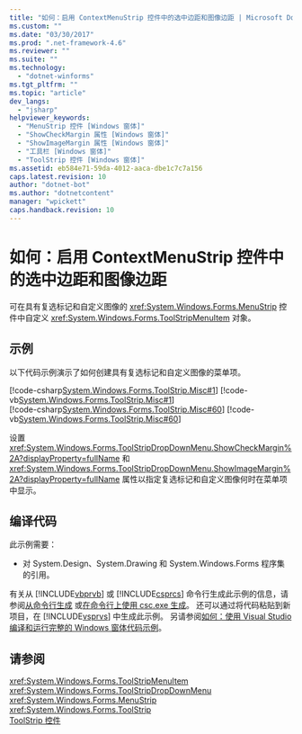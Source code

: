 ```yaml
---
title: "如何：启用 ContextMenuStrip 控件中的选中边距和图像边距 | Microsoft Docs"
ms.custom: ""
ms.date: "03/30/2017"
ms.prod: ".net-framework-4.6"
ms.reviewer: ""
ms.suite: ""
ms.technology: 
  - "dotnet-winforms"
ms.tgt_pltfrm: ""
ms.topic: "article"
dev_langs: 
  - "jsharp"
helpviewer_keywords: 
  - "MenuStrip 控件 [Windows 窗体]"
  - "ShowCheckMargin 属性 [Windows 窗体]"
  - "ShowImageMargin 属性 [Windows 窗体]"
  - "工具栏 [Windows 窗体]"
  - "ToolStrip 控件 [Windows 窗体]"
ms.assetid: eb584e71-59da-4012-aaca-dbe1c7c7a156
caps.latest.revision: 10
author: "dotnet-bot"
ms.author: "dotnetcontent"
manager: "wpickett"
caps.handback.revision: 10
---
```

# 如何：启用 ContextMenuStrip 控件中的选中边距和图像边距
可在具有复选标记和自定义图像的 <xref:System.Windows.Forms.MenuStrip> 控件中自定义 <xref:System.Windows.Forms.ToolStripMenuItem> 对象。  
  
## 示例  
 以下代码示例演示了如何创建具有复选标记和自定义图像的菜单项。  
  
 [!code-csharp[System.Windows.Forms.ToolStrip.Misc#1](../../../../samples/snippets/csharp/VS_Snippets_Winforms/System.Windows.Forms.ToolStrip.Misc/CS/Program.cs#1)]
 [!code-vb[System.Windows.Forms.ToolStrip.Misc#1](../../../../samples/snippets/visualbasic/VS_Snippets_Winforms/System.Windows.Forms.ToolStrip.Misc/VB/Program.vb#1)]  
[!code-csharp[System.Windows.Forms.ToolStrip.Misc#60](../../../../samples/snippets/csharp/VS_Snippets_Winforms/System.Windows.Forms.ToolStrip.Misc/CS/Program.cs#60)]
[!code-vb[System.Windows.Forms.ToolStrip.Misc#60](../../../../samples/snippets/visualbasic/VS_Snippets_Winforms/System.Windows.Forms.ToolStrip.Misc/VB/Program.vb#60)]  
  
 设置 <xref:System.Windows.Forms.ToolStripDropDownMenu.ShowCheckMargin%2A?displayProperty=fullName> 和 <xref:System.Windows.Forms.ToolStripDropDownMenu.ShowImageMargin%2A?displayProperty=fullName> 属性以指定复选标记和自定义图像何时在菜单项中显示。  
  
## 编译代码  
 此示例需要：  
  
-   对 System.Design、System.Drawing 和 System.Windows.Forms 程序集的引用。  
  
 有关从 [!INCLUDE[vbprvb](../../../../includes/vbprvb-md.md)] 或 [!INCLUDE[csprcs](../../../../includes/csprcs-md.md)] 命令行生成此示例的信息，请参阅[从命令行生成](../Topic/Building%20from%20the%20Command%20Line%20\(Visual%20Basic\).md) 或[在命令行上使用 csc.exe 生成](../../../../ocs/csharp/language-reference/compiler-options/command-line-building-with-csc-exe.md)。  还可以通过将代码粘贴到新项目，在 [!INCLUDE[vsprvs](../../../../includes/vsprvs-md.md)] 中生成此示例。  另请参阅[如何：使用 Visual Studio 编译和运行完整的 Windows 窗体代码示例](http://msdn.microsoft.com/library/Bb129228\(v=vs.110\))。  
  
## 请参阅  
 <xref:System.Windows.Forms.ToolStripMenuItem>   
 <xref:System.Windows.Forms.ToolStripDropDownMenu>   
 <xref:System.Windows.Forms.MenuStrip>   
 <xref:System.Windows.Forms.ToolStrip>   
 [ToolStrip 控件](../../../../docs/framework/winforms/controls/toolstrip-control-windows-forms.md)